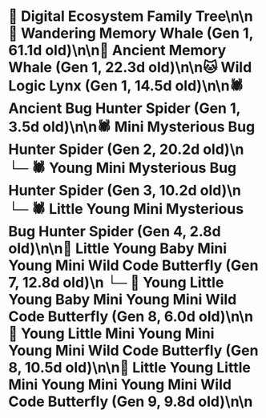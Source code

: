 # 🌳 Digital Ecosystem Family Tree\n\n🐋 Wandering Memory Whale (Gen 1, 61.1d old)\n\n🐋 Ancient Memory Whale (Gen 1, 22.3d old)\n\n🐱 Wild Logic Lynx (Gen 1, 14.5d old)\n\n🕷️ Ancient Bug Hunter Spider (Gen 1, 3.5d old)\n\n🕷️ Mini Mysterious Bug Hunter Spider (Gen 2, 20.2d old)\n  └─ 🕷️ Young Mini Mysterious Bug Hunter Spider (Gen 3, 10.2d old)\n    └─ 🕷️ Little Young Mini Mysterious Bug Hunter Spider (Gen 4, 2.8d old)\n\n🦋 Little Young Baby Mini Young Mini Wild Code Butterfly (Gen 7, 12.8d old)\n  └─ 🦋 Young Little Young Baby Mini Young Mini Wild Code Butterfly (Gen 8, 6.0d old)\n\n🦋 Young Little Mini Young Mini Young Mini Wild Code Butterfly (Gen 8, 10.5d old)\n\n🦋 Little Young Little Mini Young Mini Young Mini Wild Code Butterfly (Gen 9, 9.8d old)\n\n